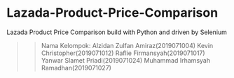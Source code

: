 # Lazada-Product-Price-Comparison
Lazada Product Price Comparison build with Python and driven by Selenium

>>Nama Kelompok:
>>Alzidan Zulfan Amiraz(2019071004)
>>Kevin Christopher(2019071012) 
>>Raflie Firmansyah(2019071017)
>>Yanwar Slamet Priadi(2019071024) 
>>Muhammad Irhamsyah Ramadhan(2019071027) 
